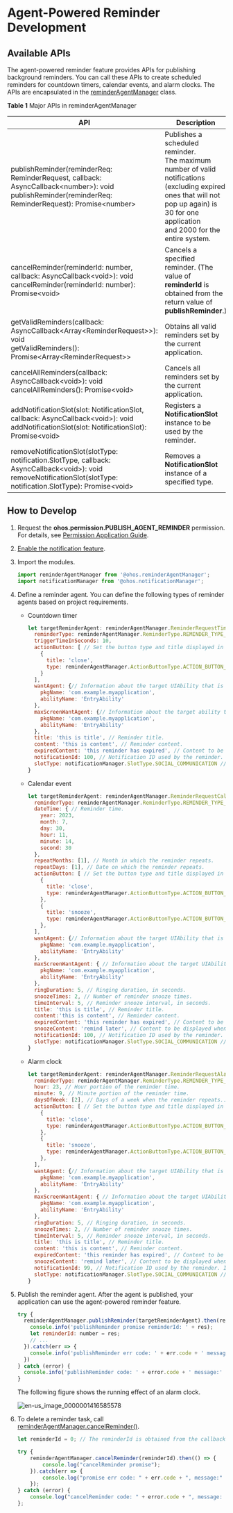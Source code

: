 # Agent-Powered Reminder Development


## Available APIs

The agent-powered reminder feature provides APIs for publishing background reminders. You can call these APIs to create scheduled reminders for countdown timers, calendar events, and alarm clocks. The APIs are encapsulated in the [reminderAgentManager](../reference/apis/js-apis-reminderAgentManager.md) class.

  **Table 1** Major APIs in reminderAgentManager

| API                                     | Description                                      |
| ---------------------------------------- | ---------------------------------------- |
| publishReminder(reminderReq: ReminderRequest, callback: AsyncCallback&lt;number&gt;): void<br>publishReminder(reminderReq: ReminderRequest): Promise&lt;number&gt; | Publishes a scheduled reminder.<br>The maximum number of valid notifications (excluding expired ones that will not pop up again) is 30 for one application<br>and 2000 for the entire system.|
| cancelReminder(reminderId: number, callback: AsyncCallback&lt;void&gt;): void<br>cancelReminder(reminderId: number): Promise&lt;void&gt; | Cancels a specified reminder. (The value of **reminderId** is obtained from the return value of **publishReminder**.)|
| getValidReminders(callback: AsyncCallback&lt;Array&lt;ReminderRequest&gt;&gt;): void<br>getValidReminders(): Promise&lt;Array&lt;ReminderRequest&gt;&gt; | Obtains all valid reminders set by the current application.                       |
| cancelAllReminders(callback: AsyncCallback&lt;void&gt;): void<br>cancelAllReminders(): Promise&lt;void&gt; | Cancels all reminders set by the current application.                          |
| addNotificationSlot(slot: NotificationSlot, callback: AsyncCallback&lt;void&gt;): void<br>addNotificationSlot(slot: NotificationSlot): Promise&lt;void&gt; | Registers a **NotificationSlot** instance to be used by the reminder.           |
| removeNotificationSlot(slotType: notification.SlotType, callback: AsyncCallback&lt;void&gt;): void<br>removeNotificationSlot(slotType: notification.SlotType): Promise&lt;void&gt; | Removes a **NotificationSlot** instance of a specified type.                |


## How to Develop

1. Request the **ohos.permission.PUBLISH_AGENT_REMINDER** permission. For details, see [Permission Application Guide](../security/accesstoken-guidelines.md#declaring-permissions-in-the-configuration-file).

2. [Enable the notification feature](../notification/notification-enable.md).

3. Import the modules.

   ```js
   import reminderAgentManager from '@ohos.reminderAgentManager';
   import notificationManager from '@ohos.notificationManager';
   ```

4. Define a reminder agent. You can define the following types of reminder agents based on project requirements.
   - Countdown timer

      ```js
      let targetReminderAgent: reminderAgentManager.ReminderRequestTimer = {
        reminderType: reminderAgentManager.ReminderType.REMINDER_TYPE_TIMER, // The reminder type is countdown timer.
        triggerTimeInSeconds: 10,
        actionButton: [ // Set the button type and title displayed in the reminder notification. The Close and Snooze types are supported, and the Snooze type must be used together with the snoozeTimes and timeInterval parameters.
          {
            title: 'close',
            type: reminderAgentManager.ActionButtonType.ACTION_BUTTON_TYPE_CLOSE
          }
        ],
        wantAgent: {// Information about the target UIAbility that is displayed after the reminder notification is touched.
          pkgName: 'com.example.myapplication',
          abilityName: 'EntryAbility'
        },
        maxScreenWantAgent: {// Information about the target ability that is automatically started when the specified reminder time arrives is displayed in full screen.
          pkgName: 'com.example.myapplication',
          abilityName: 'EntryAbility'
        },
        title: 'this is title', // Reminder title.
        content: 'this is content', // Reminder content.
        expiredContent: 'this reminder has expired', // Content to be displayed after the reminder expires.
        notificationId: 100, // Notification ID used by the reminder. If there are reminders with the same notification ID, the later one will overwrite the earlier one.
        slotType: notificationManager.SlotType.SOCIAL_COMMUNICATION // Type of the slot used by the reminder.
      }
      ```
   - Calendar event

      ```js
      let targetReminderAgent: reminderAgentManager.ReminderRequestCalendar = {
        reminderType: reminderAgentManager.ReminderType.REMINDER_TYPE_CALENDAR, // The reminder type is calendar event.
        dateTime: { // Reminder time.
          year: 2023,
          month: 7,
          day: 30,
          hour: 11,
          minute: 14,
          second: 30
        },
        repeatMonths: [1], // Month in which the reminder repeats.
        repeatDays: [1], // Date on which the reminder repeats.
        actionButton: [ // Set the button type and title displayed in the reminder notification. The Close and Snooze types are supported, and the Snooze type must be used together with the snoozeTimes and timeInterval parameters.
          {
            title: 'close',
            type: reminderAgentManager.ActionButtonType.ACTION_BUTTON_TYPE_CLOSE
          },
          {
            title: 'snooze',
            type: reminderAgentManager.ActionButtonType.ACTION_BUTTON_TYPE_SNOOZE
          },
        ],
        wantAgent: {// Information about the target UIAbility that is displayed after the reminder notification is touched.
          pkgName: 'com.example.myapplication',
          abilityName: 'EntryAbility'
        },
        maxScreenWantAgent: { // Information about the target UIAbility that is displayed after the reminder notification is touched.
          pkgName: 'com.example.myapplication',
          abilityName: 'EntryAbility'
        },
        ringDuration: 5, // Ringing duration, in seconds.
        snoozeTimes: 2, // Number of reminder snooze times.
        timeInterval: 5, // Reminder snooze interval, in seconds.
        title: 'this is title', // Reminder title.
        content:'this is content', // Reminder content.
        expiredContent: 'this reminder has expired', // Content to be displayed after the reminder expires.
        snoozeContent: 'remind later', // Content to be displayed when the reminder is snoozed.
        notificationId: 100, // Notification ID used by the reminder. If there are reminders with the same notification ID, the later one will overwrite the earlier one.
        slotType: notificationManager.SlotType.SOCIAL_COMMUNICATION // Type of the slot used by the reminder.
      }
      ```
   - Alarm clock

      ```js
      let targetReminderAgent: reminderAgentManager.ReminderRequestAlarm = {
        reminderType: reminderAgentManager.ReminderType.REMINDER_TYPE_ALARM, // The reminder type is alarm clock.
        hour: 23, // Hour portion of the reminder time.
        minute: 9, // Minute portion of the reminder time.
        daysOfWeek: [2], // Days of a week when the reminder repeats..
        actionButton: [ // Set the button type and title displayed in the reminder notification. The Close and Snooze types are supported, and the Snooze type must be used together with the snoozeTimes and timeInterval parameters.
          {
            title: 'close',
            type: reminderAgentManager.ActionButtonType.ACTION_BUTTON_TYPE_CLOSE
          },
          {
            title: 'snooze',
            type: reminderAgentManager.ActionButtonType.ACTION_BUTTON_TYPE_SNOOZE
          },
        ],
        wantAgent: {// Information about the target UIAbility that is displayed after the reminder notification is touched.
          pkgName: 'com.example.myapplication',
          abilityName: 'EntryAbility'
        },
        maxScreenWantAgent: { // Information about the target UIAbility that is displayed after the reminder notification is touched.
          pkgName: 'com.example.myapplication',
          abilityName: 'EntryAbility'
        },
        ringDuration: 5, // Ringing duration, in seconds.
        snoozeTimes: 2, // Number of reminder snooze times.
        timeInterval: 5, // Reminder snooze interval, in seconds.
        title: 'this is title', // Reminder title.
        content: 'this is content', // Reminder content.
        expiredContent: 'this reminder has expired', // Content to be displayed after the reminder expires.
        snoozeContent: 'remind later', // Content to be displayed when the reminder is snoozed.
        notificationId: 99, // Notification ID used by the reminder. If there are reminders with the same notification ID, the later one will overwrite the earlier one.
        slotType: notificationManager.SlotType.SOCIAL_COMMUNICATION // Type of the slot used by the reminder.
      }
      ```

5. Publish the reminder agent. After the agent is published, your application can use the agent-powered reminder feature.

   ```js
   try {
     reminderAgentManager.publishReminder(targetReminderAgent).then(res => {
       console.info('publishReminder promise reminderId: ' + res);
       let reminderId: number = res;
       // ...
     }).catch(err => {
       console.info('publishReminder err code: ' + err.code + ' message:' + err.message);
     })
   } catch (error) {
     console.info('publishReminder code: ' + error.code + ' message:' + error.message);
   }
   ```

   The following figure shows the running effect of an alarm clock.

   ![en-us_image_0000001416585578](figures/en-us_image_0000001416585578.png)

6. To delete a reminder task, call [reminderAgentManager.cancelReminder()](../reference/apis/js-apis-reminderAgentManager.md#reminderagentmanagercancelreminder).

   ```js
   let reminderId = 0; // The reminderId is obtained from the callback after the agent is published.
   
   try {
       reminderAgentManager.cancelReminder(reminderId).then(() => {
           console.log("cancelReminder promise");
       }).catch(err => {
           console.log("promise err code: " + err.code + ", message:" + err.message);
       });
   } catch (error) {
       console.log("cancelReminder code: " + error.code + ", message: " + error.message);
   };
   ```
